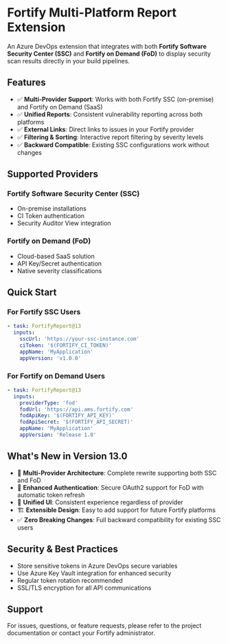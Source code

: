 # Fortify Multi-Platform Report Extension

An Azure DevOps extension that integrates with both **Fortify Software Security Center (SSC)** and **Fortify on Demand (FoD)** to display security scan results directly in your build pipelines.

## Features

- ✅ **Multi-Provider Support**: Works with both Fortify SSC (on-premise) and Fortify on Demand (SaaS)
- ✅ **Unified Reports**: Consistent vulnerability reporting across both platforms
- ✅ **External Links**: Direct links to issues in your Fortify provider
- ✅ **Filtering & Sorting**: Interactive report filtering by severity levels
- ✅ **Backward Compatible**: Existing SSC configurations work without changes

## Supported Providers

### Fortify Software Security Center (SSC)
- On-premise installations
- CI Token authentication
- Security Auditor View integration

### Fortify on Demand (FoD)
- Cloud-based SaaS solution
- API Key/Secret authentication
- Native severity classifications

## Quick Start

### For Fortify SSC Users
```yaml
- task: FortifyReport@13
  inputs:
    sscUrl: 'https://your-ssc-instance.com'
    ciToken: '$(FORTIFY_CI_TOKEN)'
    appName: 'MyApplication'
    appVersion: 'v1.0.0'
```

### For Fortify on Demand Users
```yaml
- task: FortifyReport@13
  inputs:
    providerType: 'fod'
    fodUrl: 'https://api.ams.fortify.com'
    fodApiKey: '$(FORTIFY_API_KEY)'
    fodApiSecret: '$(FORTIFY_API_SECRET)'
    appName: 'MyApplication'
    appVersion: 'Release 1.0'
```

## What's New in Version 13.0

- 🚀 **Multi-Provider Architecture**: Complete rewrite supporting both SSC and FoD
- 🔐 **Enhanced Authentication**: Secure OAuth2 support for FoD with automatic token refresh
- 🎨 **Unified UI**: Consistent experience regardless of provider
- 🏗️ **Extensible Design**: Easy to add support for future Fortify platforms
- ✅ **Zero Breaking Changes**: Full backward compatibility for existing SSC users

## Security & Best Practices

- Store sensitive tokens in Azure DevOps secure variables
- Use Azure Key Vault integration for enhanced security
- Regular token rotation recommended
- SSL/TLS encryption for all API communications

## Support

For issues, questions, or feature requests, please refer to the project documentation or contact your Fortify administrator.
